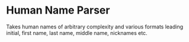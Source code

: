 # Human Name Parser

Takes human names of arbitrary complexity and various formats leading initial, first name, last name, middle name, nicknames etc.
